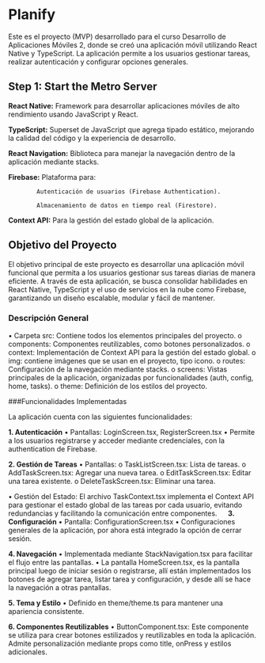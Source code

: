 # Planify
   Este es el proyecto (MVP) desarrollado para el curso Desarrollo de Aplicaciones Móviles 2, donde se creó una aplicación móvil utilizando React Native y TypeScript. La aplicación permite a los usuarios gestionar tareas, realizar autenticación y configurar opciones generales.

## Step 1: Start the Metro Server

**React Native:** Framework para desarrollar aplicaciones móviles de alto rendimiento usando JavaScript y React.

**TypeScript:** Superset de JavaScript que agrega tipado estático, mejorando la calidad del código y la experiencia de desarrollo.

**React Navigation:** Biblioteca para manejar la navegación dentro de la aplicación mediante stacks.

**Firebase:** Plataforma para:

            Autenticación de usuarios (Firebase Authentication).

            Almacenamiento de datos en tiempo real (Firestore).

**Context API:** Para la gestión del estado global de la aplicación.


## Objetivo del Proyecto

El objetivo principal de este proyecto es desarrollar una aplicación móvil funcional que permita a los usuarios gestionar sus tareas diarias de manera eficiente. A través de esta aplicación, se busca consolidar habilidades en React Native, TypeScript y el uso de servicios en la nube como Firebase, garantizando un diseño escalable, modular y fácil de mantener.

### Descripción General
•	Carpeta src: Contiene todos los elementos principales del proyecto.
      o	components: Componentes reutilizables, como botones personalizados.
      o	context: Implementación de Context API para la gestión del estado global.
      o	img: contiene imágenes que se usan en el proyecto, tipo icono.
      o	routes: Configuración de la navegación mediante stacks.
      o	screens: Vistas principales de la aplicación, organizadas por funcionalidades (auth, config, home, tasks).
      o	theme: Definición de los estilos del proyecto.
 
###Funcionalidades Implementadas

La aplicación cuenta con las siguientes funcionalidades:

**1. Autenticación**
•	Pantallas: LoginScreen.tsx, RegisterScreen.tsx
•	Permite a los usuarios registrarse y acceder mediante credenciales, con la authentication de Firebase.

**2. Gestión de Tareas**
•	Pantallas:
o	TaskListScreen.tsx: Lista de tareas.
o	AddTaskScreen.tsx: Agregar una nueva tarea.
o	EditTaskScreen.tsx: Editar una tarea existente.
o	DeleteTaskScreen.tsx: Eliminar una tarea.

•	Gestión del Estado: El archivo TaskContext.tsx implementa el Context API para gestionar el estado global de las tareas por cada usuario, evitando redundancias y facilitando la comunicación entre componentes.
 
**3. Configuración**
•	Pantalla: ConfigurationScreen.tsx
•	Configuraciones generales de la aplicación, por ahora está integrado la opción de cerrar sesión. 

**4. Navegación**
•	Implementada mediante StackNavigation.tsx para facilitar el flujo entre las pantallas.
•	La pantalla HomeScreen.tsx, es la pantalla principal luego de iniciar sesión o registrarse, allí están implementados los botones de agregar tarea, listar tarea y configuración, y desde allí se hace la navegación a otras pantallas. 

**5. Tema y Estilo**
•	Definido en theme/theme.ts para mantener una apariencia consistente.

**6. Componentes Reutilizables**
•	ButtonComponent.tsx: Este componente se utiliza para crear botones estilizados y reutilizables en toda la aplicación. Admite personalización mediante props como title, onPress y estilos adicionales.

